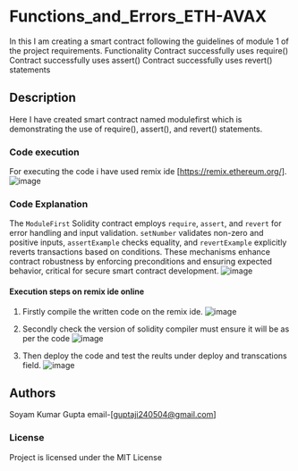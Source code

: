 # Functions_and_Errors_ETH-AVAX 
In this I am creating a smart contract following the guidelines of module 1 of the project requirements.
Functionality
Contract successfully uses require()
Contract successfully uses assert()
Contract successfully uses revert() statements
## Description
Here I have created smart contract named modulefirst which is demonstrating the use of require(), assert(), and revert() statements.
### Code execution
For executing the code i have used remix ide [https://remix.ethereum.org/].
![image](https://github.com/Surbhi268/Eth-Avax-intermediate1/assets/138808811/1a10f333-7621-4c49-9627-b8024e22d60b)
### Code Explanation
The `ModuleFirst` Solidity contract employs `require`, `assert`, and `revert` for error handling and input validation. `setNumber` validates non-zero and positive inputs, `assertExample` checks equality, and `revertExample` explicitly reverts transactions based on conditions. These mechanisms enhance contract robustness by enforcing preconditions and ensuring expected behavior, critical for secure smart contract development.
![image](https://github.com/Soyam2405/Functions_and_Errors_ETH-AVAX/assets/120269736/4cc3342a-6f94-4469-a184-1be8110f6fea)

#### Execution steps on remix ide online
1. Firstly compile the written code on the remix ide.
   ![image](https://github.com/Soyam2405/Functions_and_Errors_ETH-AVAX/assets/120269736/c3fc8cfc-2258-41b2-9d73-bab992682b21)

2. Secondly check the version of solidity compiler must ensure it will be as per the code
   ![image](https://github.com/Soyam2405/Functions_and_Errors_ETH-AVAX/assets/120269736/2875c34c-1f16-4dd0-ab65-f8d598326e4b)

3. Then deploy the code and test the reults under deploy and transcations field.
   ![image](https://github.com/Soyam2405/Functions_and_Errors_ETH-AVAX/assets/120269736/d5c75c3d-9dc8-4746-816f-8d16ec1303cf)


## Authors
Soyam Kumar Gupta
email-[guptaji240504@gmail.com]
### License
Project is licensed under the MIT License
